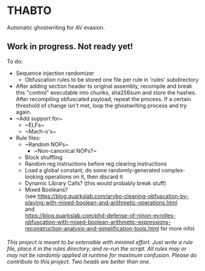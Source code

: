 # THABTO

Automatic ghostwriting for AV evasion.
  
## Work in progress. Not ready yet!
  
To do:
  * Sequence injection randomizer
    * Obfuscation rules to be stored one file per rule in 'rules' subdirectory
  * After adding section header to original assembly, recompile and break this "control" executable into chunks, sha256sum and store the hashes. After recompiling obfuscated payload, repeat the process. If a certain threshold of change isn't met, loop the ghostwriting process and try again.
  * ~Add support for~
    * ~ELFs~
    * ~Mach-o's~
  * Rule files:
    * ~Random NOPs~
      * ~Non-canonical NOPs?~
    * Block shuffling
    * Random reg instructions before reg clearing instructions
    * Load a global constant, do some randomly-generated complex-looking operations on it, then discard it
    * Dynamic Library Calls? (this would probably break stuff)
    * Mixed Booleans?  
    (see https://blog.quarkslab.com/arybo-cleaning-obfuscation-by-playing-with-mixed-boolean-and-arithmetic-operations.html  
    and  
    https://blog.quarkslab.com/phd-defense-of-ninon-eyrolles-obfuscation-with-mixed-boolean-arithmetic-expressions-reconstruction-analysis-and-simplification-tools.html for more info)
    
###### This project is meant to be extensible with minimal effort. Just write a rule file, place it in the rules directory, and re-run the script. All rules may or may not be randomly applied at runtime for maximum confusion. Please do contribute to this project. Two heads are better than one.
